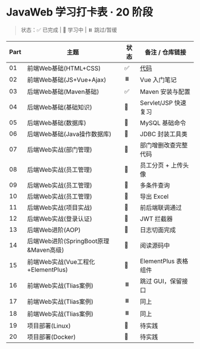 # JavaWeb 学习打卡表 · 20 阶段
> 状态：✅ 已完成 | 🔁 学习中 | ⏸️ 跳过/暂缓

| Part | 主题 | 状态 | 备注 / 仓库链接 |
|----|------|------|------------------|
| 01 | 前端Web基础(HTML+CSS) | ✅ | [代码](https://github.com/YOU/repo/tree/day01) |
| 02 | 前端Web基础(JS+Vue+Ajax) | ⏸️ | Vue 入门笔记 |
| 03 | 后端Web基础(Maven基础) | ✅ | Maven 安装与配置 |
| 04 | 后端Web基础(基础知识) | 🔁 | Servlet/JSP 快速复习 |
| 05 | 后端Web基础(数据库) | 🔁 | MySQL 基础命令 |
| 06 | 后端Web基础(Java操作数据库) | 🔁 | JDBC 封装工具类 |
| 07 | 后端Web实战(部门管理) | 🔁 | 部门增删改查完整代码 |
| 08 | 后端Web实战(员工管理) | 🔁 | 员工分页 + 上传头像 |
| 09 | 后端Web实战(员工管理) | 🔁 | 多条件查询 |
| 10 | 后端Web实战(员工管理) | 🔁 | 导出 Excel |
| 11 | 后端Web实战(项目实战) | 🔁 | 前后端联调通过 |
| 12 | 后端Web实战(登录认证) | 🔁 | JWT 拦截器 |
| 13 | 后端Web进阶(AOP) | 🔁 | 日志切面完成 |
| 14 | 后端Web进阶(SpringBoot原理&Maven高级) | 🔁 | 阅读源码中 |
| 15 | 前端Web实战(Vue工程化+ElementPlus) | 🔁 | ElementPlus 表格组件 |
| 16 | 前端Web实战(Tlias案例) | ⏸️ | 跳过 GUI，保留接口 |
| 17 | 前端Web实战(Tlias案例) | ⏸️ | 同上 |
| 18 | 前端Web实战(Tlias案例) | ⏸️ | 同上 |
| 19 | 项目部署(Linux) | 🔁 | 待实践 |
| 20 | 项目部署(Docker) | 🔁 | 待实践 |
